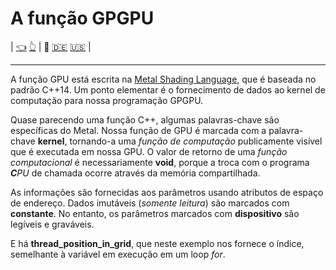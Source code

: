 # A função GPGPU

| [👈](../GPUWorkflow/README.pt.md) [👆](../README.pt.md) | 🫵 [🇩🇪](README.de.md) [🇺🇸](README.md) | 

---

A função GPU está escrita na [Metal Shading Language](https://developer.apple.com/metal/Metal-Shading-Language-Specification.pdf), que é baseada no padrão C++14. Um ponto elementar é o fornecimento de dados ao kernel de computação para nossa programação GPGPU.

Quase parecendo uma função C++, algumas palavras-chave são específicas do Metal. Nossa função de GPU é marcada com a palavra-chave **kernel**, tornando-a uma _função de computação_ publicamente visível que é executada em nossa GPU. O valor de retorno de uma _função computacional_ é necessariamente **void**, porque a troca com o programa _**C**PU_ de chamada ocorre através da memória compartilhada.

As informações são fornecidas aos parâmetros usando atributos de espaço de endereço. Dados imutáveis ​​(_somente leitura_) são marcados com **constante**. No entanto, os parâmetros marcados com **dispositivo** são legíveis e graváveis.

E há **thread_position_in_grid**, que neste exemplo nos fornece o índice, semelhante à variável em execução em um loop _for_.
